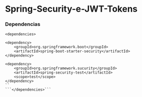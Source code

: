 # Spring-Security-e-JWT-Tokens

### Dependencias 
```<dependencies>```
```
<dependency>
    <groupId>org.springframework.boot</groupId>
    <artifactId>spring-boot-starter-security</artifactId>
</dependency>

<dependency>
    <groupId>org.springframework.sucurity</groupId>
    <artifactId>spring-security-test</artifactId>
    <scope>test</scope>
</dependency>
``
```</dependencies>```
